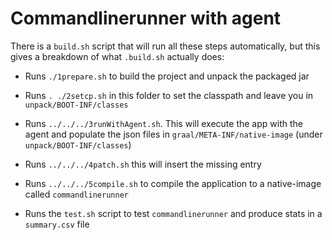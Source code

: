 # Commandlinerunner with agent

There is a `build.sh` script that will run all these steps automatically, but this gives a breakdown of what
`.build.sh` actually does:

- Runs `./1prepare.sh` to build the project and unpack the packaged jar

- Runs `. ./2setcp.sh` in this folder to set the classpath and leave you in `unpack/BOOT-INF/classes`

- Runs `../../../3runWithAgent.sh`. This will execute the app with the agent
and populate the json files in `graal/META-INF/native-image` (under `unpack/BOOT-INF/classes`)

- Runs `../../../4patch.sh` this will insert the missing entry

- Runs `../../../5compile.sh` to compile the application to a native-image called `commandlinerunner`

- Runs the `test.sh` script to test `commandlinerunner` and produce stats in a `summary.csv` file
